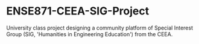# ENSE871-CEEA-SIG-Project
University class project designing a community platform of Special Interest Group (SIG, 'Humanities in Engineering Education') from the CEEA.
